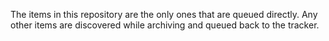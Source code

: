 The items in this repository are the only ones that are queued directly. Any other items are discovered while archiving and queued back to the tracker.
